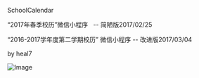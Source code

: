 SchoolCalendar

“2017年春季校历”微信小程序   -- 简陋版2017/02/25

“2016-2017学年度第二学期校历” 微信小程序 -- 改进版2017/03/04

by heal7

![Image](https://github.com/Heal7/SchoolCalendar/raw/master/SchoolCalendar-单月视图.png)

